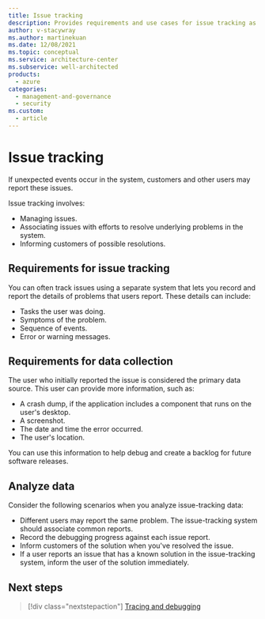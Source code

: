 ```yaml
---
title: Issue tracking
description: Provides requirements and use cases for issue tracking as it relates to monitoring, and diagnostics. 
author: v-stacywray
ms.author: martinekuan
ms.date: 12/08/2021
ms.topic: conceptual
ms.service: architecture-center
ms.subservice: well-architected
products:
  - azure
categories:
  - management-and-governance
  - security
ms.custom:
  - article
---
```


# Issue tracking

If unexpected events occur in the system, customers and other users may report these issues.

Issue tracking involves:

- Managing issues.
- Associating issues with efforts to resolve underlying problems in the system.
- Informing customers of possible resolutions.

## Requirements for issue tracking

You can often track issues using a separate system that lets you record and report the details of problems that users report. These details can include:

- Tasks the user was doing.
- Symptoms of the problem.
- Sequence of events.
- Error or warning messages.

## Requirements for data collection

The user who initially reported the issue is considered the primary data source. This user can provide more information, such as:

- A crash dump, if the application includes a component that runs on the user's desktop.
- A screenshot.
- The date and time the error occurred.
- The user's location.

You can use this information to help debug and create a backlog for future software releases.

## Analyze data

Consider the following scenarios when you analyze issue-tracking data:

- Different users may report the same problem. The issue-tracking system should associate common reports.
- Record the debugging progress against each issue report.
- Inform customers of the solution when you've resolved the issue.
- If a user reports an issue that has a known solution in the issue-tracking system, inform the user of the solution immediately.

## Next steps

> [!div class="nextstepaction"]
> [Tracing and debugging](./tracing.md)
